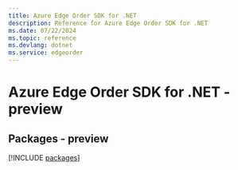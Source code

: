 ```yaml
---
title: Azure Edge Order SDK for .NET
description: Reference for Azure Edge Order SDK for .NET
ms.date: 07/22/2024
ms.topic: reference
ms.devlang: dotnet
ms.service: edgeorder
---
```

# Azure Edge Order SDK for .NET - preview
## Packages - preview
[!INCLUDE [packages](edge-order-index.md)]